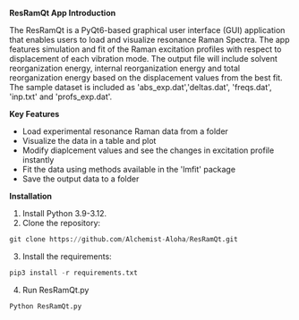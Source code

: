 **ResRamQt App Introduction**

The ResRamQt is a PyQt6-based graphical user interface (GUI) application that enables users to load and visualize resonance Raman Spectra. The app features simulation and fit of the Raman excitation profiles with respect to displacement of each vibration mode. The output file will include solvent reorganization energy, internal reorganization energy and total reorganization energy based on the displacement values from the best fit. The sample dataset is included as 'abs_exp.dat','deltas.dat', 'freqs.dat', 'inp.txt' and 'profs_exp.dat'. 

**Key Features**

* Load experimental resonance Raman data from a folder
* Visualize the data in a table and plot
* Modify diaplcement values and see the changes in excitation profile instantly
* Fit the data using methods available in the 'lmfit' package
* Save the output data to a folder

**Installation**
  
1. Install Python 3.9-3.12.
3. Clone the repository:
```Python
git clone https://github.com/Alchemist-Aloha/ResRamQt.git
```
3. Install the requirements:
```Python
pip3 install -r requirements.txt
```
4. Run ResRamQt.py
```Python
Python ResRamQt.py
``` 
